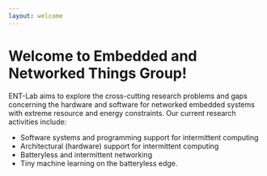 ```yaml
---
layout: welcome
---
```

# Welcome to Embedded and Networked Things Group!

ENT-Lab aims to explore the cross-cutting research problems and gaps concerning the hardware and software for networked embedded systems with extreme resource and energy constraints. Our current research activities include:
- Software systems and programming support for intermittent computing
- Architectural (hardware) support for intermittent computing
- Batteryless and intermittent networking
- Tiny machine learning on the batteryless edge.
